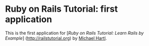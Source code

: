 # Ruby on Rails Tutorial: first application

This is the first application for [*Ruby on Rails Tutorial: Learn Rails by Example*] (http://railstutorial.org) by [Michael Hartl](http://michaelhartl.com/).